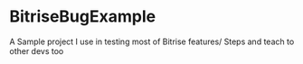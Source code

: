 # BitriseBugExample
A Sample project I use in testing most of Bitrise features/ Steps and teach to other devs too
